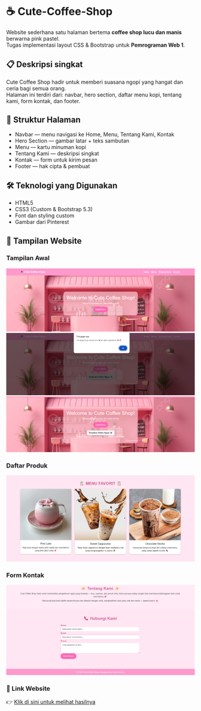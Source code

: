 # ☕ Cute-Coffee-Shop
Website sederhana satu halaman bertema **coffee shop lucu dan manis** berwarna pink pastel.  
Tugas implementasi layout CSS & Bootstrap untuk **Pemrograman Web 1**.

## 📋 Deskripsi singkat
Cute Coffee Shop hadir untuk memberi suasana ngopi yang hangat dan ceria bagi semua orang.  
Halaman ini terdiri dari: navbar, hero section, daftar menu kopi, tentang kami, form kontak, dan footer.

## 🧱 Struktur Halaman  
- Navbar — menu navigasi ke Home, Menu, Tentang Kami, Kontak  
- Hero Section — gambar latar + teks sambutan  
- Menu — kartu minuman kopi  
- Tentang Kami — deskripsi singkat  
- Kontak — form untuk kirim pesan  
- Footer — hak cipta & pembuat

## 🛠️ Teknologi yang Digunakan  
- HTML5  
- CSS3 (Custom & Bootstrap 5.3) 
- Font dan styling custom
- Gambar dari Pinterest

## 📸 Tampilan Website

### Tampilan Awal
![Halaman Utama](s1.JPG)
![Halaman Utama](s1a.JPG)
![Halaman Utama](s1b.JPG)

### Daftar Produk
![Produk kopi](s2.JPG)

### Form Kontak
![Form Kontak](s3.JPG)

### 🔗 Link Website
👉 [Klik di sini untuk melihat hasilnya](https://gindaazahra.github.io/Cute-Coffee-Shop/)

